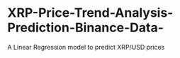 # XRP-Price-Trend-Analysis-Prediction-Binance-Data-
A Linear Regression model to predict XRP/USD prices
